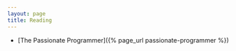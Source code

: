 ```yaml
---
layout: page
title: Reading
---
```


* [The Passionate Programmer]({% page_url passionate-programmer %})
